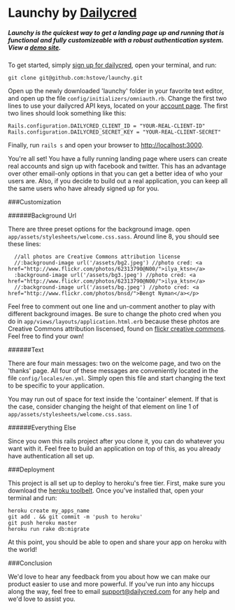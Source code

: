 # Launchy by [Dailycred](https://www.dailycred.com)

##### Launchy is the quickest way to get a landing page up and running that is functional and fully customizeable with a robust authentication system. View a [demo site](http://launchy.herokuapp.com/).

<!--To get started, first [sign up for dailycred](https://www.dailycred.com). Make sure you've also created a [facebook application](https://developers.facebook.com/apps) and a (twitter application)[https://dev.twitter.com/apps] so that you can integrate twitter and facebook connect into your application. Once you have your API keys ready, head over to your [settings page](https://www.dailycred.com/admin/setup) and add them to your account. Once that's all set up, open your terminal and run:-->
To get started, simply [sign up for dailycred](https://www.dailycred.com), open your terminal, and run:

	git clone git@github.com:hstove/launchy.git
	
Open up the newly downloaded 'launchy' folder in your favorite text editor, and open up the file `config/initializers/omniauth.rb`. Change the first two lines to use your dailycred API keys, located on your [account page](https://www.dailycred.com/admin/settings). The first two lines should look something like this:

	Rails.configuration.DAILYCRED_CLIENT_ID = "YOUR-REAL-CLIENT-ID"
	Rails.configuration.DAILYCRED_SECRET_KEY = "YOUR-REAL-CLIENT-SECRET"
	
Finally, run `rails s` and open your browser to <http://localhost:3000>.

You're all set! You have a fully running landing page where users can create real accounts and sign up with facebook and twitter. This has an advantage over other email-only options in that you can get a better idea of who your users are. Also, if you decide to build out a real application, you can keep all the same users who have already signed up for you.

###Customization

######Background Url

There are three preset options for the background image. open `app/assets/stylesheets/welcome.css.sass`. Around line 8, you should see these lines: 

	  //all photos are Creative Commons attribution license
	  //:background-image url('/assets/bg2.jpeg') //photo cred: <a href="http://www.flickr.com/photos/62313790@N00/">ilya_ktsn</a>
	  :background-image url('/assets/bg3.jpeg') //photo cred: <a href="http://www.flickr.com/photos/62313790@N00/">ilya_ktsn</a>
	  //:background-image url('/assets/bg.jpeg') //photo cred: <a href="http://www.flickr.com/photos/bnsd/">Bengt Nyman</a></p>
	  
Feel free to comment out one line and un-comment another to play with different background images. Be sure to change the photo cred when you do in `app/views/layouts/application.html.erb` because these photos are Creative Commons attribution liscensed, found on [flickr creative commons](http://www.flickr.com/creativecommons/). Feel free to find your own!

######Text

There are four main messages: two on the welcome page, and two on the 'thanks' page. All four of these messages are conveniently located in the file `config/locales/en.yml`. Simply open this file and start changing the text to be specific to your application.

You may run out of space for text inside the 'container' element. If that is the case, consider changing the height of that element on line 1 of `app/assets/stylesheets/welcome.css.sass`.

######Everything Else

Since you own this rails project after you clone it, you can do whatever you want with it. Feel free to build an application on top of this, as you already have authentication all set up.

###Deployment

This project is all set up to deploy to heroku's free tier. First, make sure you download the [heroku toolbelt](https://toolbelt.herokuapp.com/). Once you've installed that, open your terminal and run:

	heroku create my_apps_name
	git add . && git commit -m 'push to heroku'
	git push heroku master
	heroku run rake db:migrate
	
At this point, you should be able to open and share your app on heroku with the world!

###Conclusion

We'd love to hear any feedback from you about how we can make our product easier to use and more powerful. If you've run into any hiccups along the way, feel free to email <support@dailycred.com> for any help and we'd love to assist you.
	
